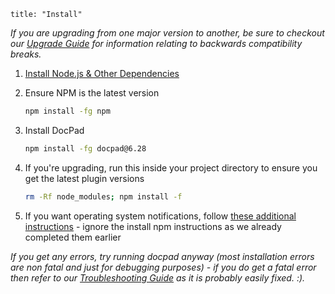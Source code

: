```
title: "Install"
```

_If you are upgrading from one major version to another, be sure to checkout our [Upgrade Guide](/docpad/upgrade) for information relating to backwards compatibility breaks._

1. [Install Node.js & Other Dependencies](/node/install)

1. Ensure NPM is the latest version

	``` bash
	npm install -fg npm
	```

1. Install DocPad

	``` bash
	npm install -fg docpad@6.28
	```

1. If you're upgrading, run this inside your project directory to ensure you get the latest plugin versions

	``` bash
	rm -Rf node_modules; npm install -f
	```

1. If you want operating system notifications, follow [these additional instructions](https://github.com/visionmedia/node-growl#install) - ignore the install npm instructions as we already completed them earlier

_If you get any errors, try running docpad anyway (most installation errors are non fatal and just for debugging purposes) - if you do get a fatal error then refer to our [Troubleshooting Guide](/docpad/troubleshoot) as it is probably easily fixed. :)._
